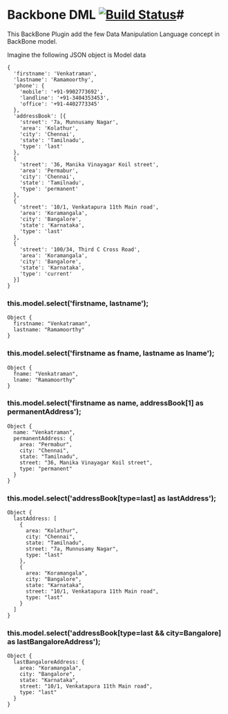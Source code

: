 # Backbone DML [![Build Status](https://secure.travis-ci.org/amccloud/backbone-dotattr.png)](https://travis-ci.org/ramsunvtech/backbone.dml])#

This BackBone Plugin add the few Data Manipulation Language concept in BackBone model.

Imagine the following JSON object is Model data

    {
      'firstname': 'Venkatraman',
      'lastname': 'Ramamoorthy',
      'phone': {
        'mobile': '+91-9902773692',
        'landline': '+91-3404353453',
        'office': '+91-4402773345'
      },
      'addressBook': [{
        'street': '7a, Munnusamy Nagar',
        'area': 'Kolathur',
        'city': 'Chennai',
        'state': 'Tamilnadu',
        'type': 'last'
      },
      {
        'street': '36, Manika Vinayagar Koil street',
        'area': 'Permabur',
        'city': 'Chennai',
        'state': 'Tamilnadu',
        'type': 'permanent'
      },
      {
        'street': '10/1, Venkatapura 11th Main road',
        'area': 'Koramangala',
        'city': 'Bangalore',
        'state': 'Karnataka',
        'type': 'last'
      },
      {
        'street': '100/34, Third C Cross Road',
        'area': 'Koramangala',
        'city': 'Bangalore',
        'state': 'Karnataka',
        'type': 'current'
      }]
    }
    

<h3>this.model.select('firstname, lastname');</h3>

    Object {
      firstname: "Venkatraman",
      lastname: "Ramamoorthy"
    }


<h3>this.model.select('firstname as fname, lastname as lname');</h3>

    Object {
      fname: "Venkatraman",
      lname: "Ramamoorthy"
    }

<h3>this.model.select('firstname as name, addressBook[1] as permanentAddress');</h3>

    Object {
      name: "Venkatraman", 
      permanentAddress: {
        area: "Permabur",
        city: "Chennai",
        state: "Tamilnadu",
        street: "36, Manika Vinayagar Koil street",
        type: "permanent"
      }
    }

<h3>this.model.select('addressBook[type=last] as lastAddress');</h3>

    Object {
      lastAddress: [
        {
          area: "Kolathur",
          city: "Chennai",
          state: "Tamilnadu",
          street: "7a, Munnusamy Nagar",
          type: "last"
        },
        {
          area: "Koramangala",
          city: "Bangalore",
          state: "Karnataka",
          street: "10/1, Venkatapura 11th Main road",
          type: "last"
        }
      ]
    }

<h3>this.model.select('addressBook[type=last && city=Bangalore] as lastBangaloreAddress');</h3>

    Object {
      lastBangaloreAddress: {
        area: "Koramangala",
        city: "Bangalore",
        state: "Karnataka",
        street: "10/1, Venkatapura 11th Main road",
        type: "last"
      }
    }

